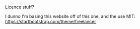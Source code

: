 






Licence stuff?

I dunno I'm basing this website off of this one, and the use MIT:
https://startbootstrap.com/theme/freelancer
